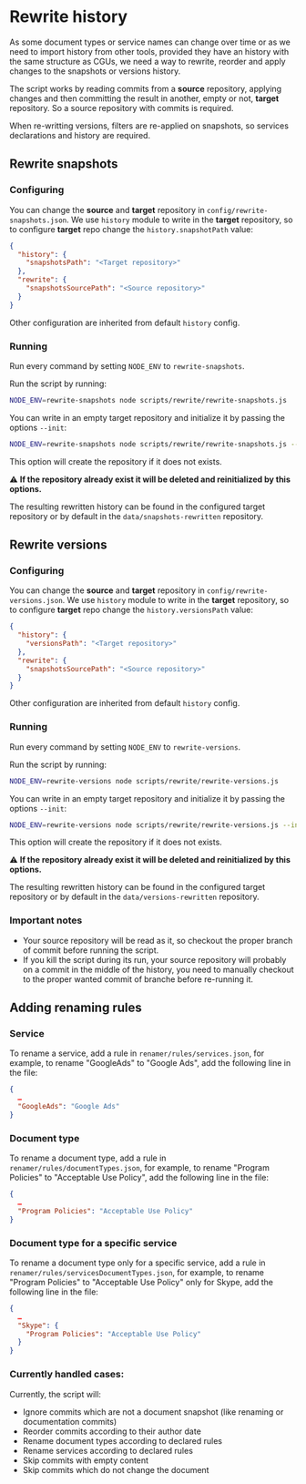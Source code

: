 # Rewrite history

As some document types or service names can change over time or as we need to import history from other tools, provided they have an history with the same structure as CGUs, we need a way to rewrite, reorder and apply changes to the snapshots or versions history.

The script works by reading commits from a **source** repository, applying changes and then committing the result in another, empty or not, **target** repository. So a source repository with commits is required.

When re-writting versions, filters are re-applied on snapshots, so services declarations and history are required.
## Rewrite snapshots

### Configuring

You can change the **source** and **target** repository in `config/rewrite-snapshots.json`. We use `history` module to write in the **target** repository, so to configure **target** repo change the `history.snapshotPath` value:

```json
{
  "history": {
    "snapshotsPath": "<Target repository>"
  },
  "rewrite": {
    "snapshotsSourcePath": "<Source repository>"
  }
}
```

Other configuration are inherited from default `history` config.

### Running

Run every command by setting `NODE_ENV` to `rewrite-snapshots`.

Run the script by running:

```sh
NODE_ENV=rewrite-snapshots node scripts/rewrite/rewrite-snapshots.js
```

You can write in an empty target repository and initialize it by passing the options `--init`:

```sh
NODE_ENV=rewrite-snapshots node scripts/rewrite/rewrite-snapshots.js --init
```

This option will create the repository if it does not exists.

:warning: **If the repository already exist it will be deleted and reinitialized by this options.**

The resulting rewritten history can be found in the configured target repository or by default in the `data/snapshots-rewritten` repository.

## Rewrite versions

### Configuring

You can change the **source** and **target** repository in `config/rewrite-versions.json`. We use `history` module to write in the **target** repository, so to configure **target** repo change the `history.versionsPath` value:

```json
{
  "history": {
    "versionsPath": "<Target repository>"
  },
  "rewrite": {
    "snapshotsSourcePath": "<Source repository>"
  }
}
```

Other configuration are inherited from default `history` config.

### Running

Run every command by setting `NODE_ENV` to `rewrite-versions`.

Run the script by running:

```sh
NODE_ENV=rewrite-versions node scripts/rewrite/rewrite-versions.js
```

You can write in an empty target repository and initialize it by passing the options `--init`:

```sh
NODE_ENV=rewrite-versions node scripts/rewrite/rewrite-versions.js --init
```

This option will create the repository if it does not exists.

:warning: **If the repository already exist it will be deleted and reinitialized by this options.**

The resulting rewritten history can be found in the configured target repository or by default in the `data/versions-rewritten` repository.

### Important notes

- Your source repository will be read as it, so checkout the proper branch of commit before running the script.
- If you kill the script during its run, your source repository will probably on a commit in the middle of the history, you need to manually checkout to the proper wanted commit of branche before re-running it.

## Adding renaming rules


### Service

To rename a service, add a rule in `renamer/rules/services.json`, for example, to rename "GoogleAds" to "Google Ads", add the following line in the file:

```json
{
  …
  "GoogleAds": "Google Ads"
}
```

### Document type

To rename a document type, add a rule in `renamer/rules/documentTypes.json`, for example, to rename "Program Policies" to "Acceptable Use Policy", add the following line in the file:

```json
{
  …
  "Program Policies": "Acceptable Use Policy"
}
```

### Document type for a specific service

To rename a document type only for a specific service, add a rule in `renamer/rules/servicesDocumentTypes.json`, for example, to rename "Program Policies" to "Acceptable Use Policy" only for Skype, add the following line in the file:

```json
{
  …
  "Skype": {
    "Program Policies": "Acceptable Use Policy"
  }
}
```

### Currently handled cases:

Currently, the script will:
- Ignore commits which are not a document snapshot (like renaming or documentation commits)
- Reorder commits according to their author date
- Rename document types according to declared rules
- Rename services according to declared rules
- Skip commits with empty content
- Skip commits which do not change the document
